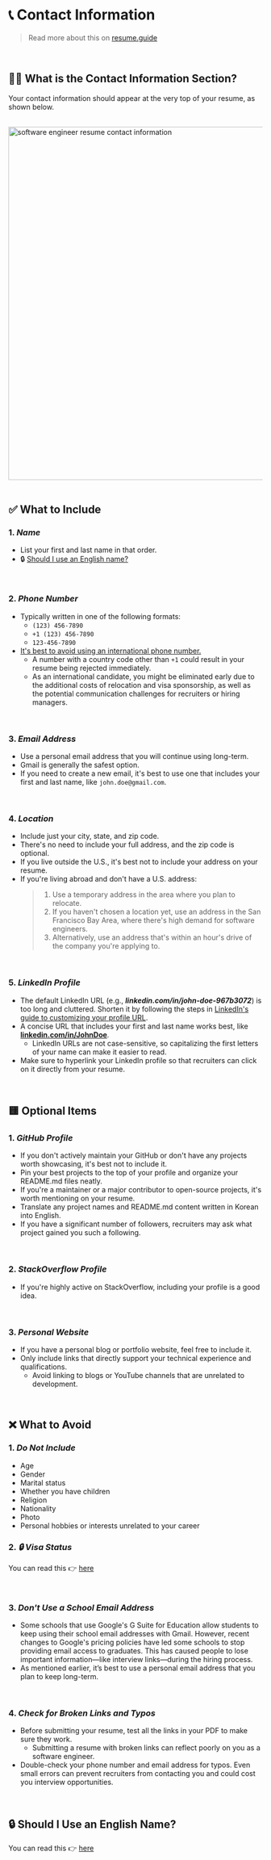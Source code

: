 # 📞 Contact Information
> Read more about this on [resume.guide](https://resume.guide/en/write/contact-information/?ref=github.com)

<br />

## 💁‍♀️ What is the Contact Information Section?

Your contact information should appear at the very top of your resume, as shown below.

<br />
<div className="flex justify-center items-center">
  <img
    src="https://www.resume.guide/img/write/contact-info/contact-information-1.png"
    alt="software engineer resume contact information"
    width="700"
  />
</div>

<br />

## ✅ What to Include

### 1. <i>Name</i>
- List your first and last name in that order.
- 🔒 [Should I use an English name?](https://www.resume.guide/en/write/contact-information#-should-i-use-an-english-name/?ref=github.com)

<br />

### 2. <i>Phone Number</i>
- Typically written in one of the following formats:
    - `(123) 456-7890`
    - `+1 (123) 456-7890`
    - `123-456-7890`
- <ins>It's best to avoid using an international phone number.</ins>
    - A number with a country code other than `+1` could result in your resume being rejected immediately.
    - As an international candidate, you might be eliminated early due to the additional costs of relocation and visa sponsorship, as well as the potential communication challenges for recruiters or hiring managers.

<br />

### 3. <i>Email Address</i>
- Use a personal email address that you will continue using long-term.
- Gmail is generally the safest option.
- If you need to create a new email, it's best to use one that includes your first and last name, like `john.doe@gmail.com`.

<br />

### 4. <i>Location</i>
- Include just your city, state, and zip code.
- There's no need to include your full address, and the zip code is optional.
- If you live outside the U.S., it's best not to include your address on your resume.
- If you're living abroad and don't have a U.S. address:
  >1. Use a temporary address in the area where you plan to relocate.
  >2. If you haven't chosen a location yet, use an address in the San Francisco Bay Area, where there's high demand for software engineers.
  >3. Alternatively, use an address that's within an hour's drive of the company you're applying to.

<br />

### 5. <i>LinkedIn Profile</i>
- The default LinkedIn URL (e.g., ***linkedin.com/in/john-doe-967b3072***) is too long and cluttered. Shorten it by following the steps in [LinkedIn's guide to customizing your profile URL](https://www.linkedin.com/help/linkedin/answer/a542685/manage-your-public-profile-url?lang=en).
- A concise URL that includes your first and last name works best, like <ins>**linkedin.com/in/JohnDoe**</ins>.
    - LinkedIn URLs are not case-sensitive, so capitalizing the first letters of your name can make it easier to read.
- Make sure to hyperlink your LinkedIn profile so that recruiters can click on it directly from your resume. 

<br />

## 🟨 Optional Items

### 1. <i>GitHub Profile</i>
- If you don't actively maintain your GitHub or don't have any projects worth showcasing, it's best not to include it.
- Pin your best projects to the top of your profile and organize your README.md files neatly.
- If you're a maintainer or a major contributor to open-source projects, it's worth mentioning on your resume.
- Translate any project names and README.md content written in Korean into English.
- If you have a significant number of followers, recruiters may ask what project gained you such a following.

<br />

### 2. <i>StackOverflow Profile</i>
- If you're highly active on StackOverflow, including your profile is a good idea.

<br />

### 3. <i>Personal Website</i>
- If you have a personal blog or portfolio website, feel free to include it.
- Only include links that directly support your technical experience and qualifications.
  - Avoid linking to blogs or YouTube channels that are unrelated to development.

<br />

## ❌ What to Avoid

### 1. <i>Do Not Include</i>
- Age
- Gender
- Marital status
- Whether you have children
- Religion
- Nationality
- Photo
- Personal hobbies or interests unrelated to your career

### 2. <i>🔒 Visa Status</i>

You can read this 👉 [here](https://www.resume.guide/en/write/contact-information#-visa-status)

<br />

### 3. <i>Don't Use a School Email Address</i>
- Some schools that use Google's G Suite for Education allow students to keep using their school email addresses with Gmail. However, recent changes to Google's pricing policies have led some schools to stop providing email access to graduates. This has caused people to lose important information—like interview links—during the hiring process.
- As mentioned earlier, it’s best to use a personal email address that you plan to keep long-term.

<br />

### 4. <i>Check for Broken Links and Typos</i>
- Before submitting your resume, test all the links in your PDF to make sure they work.
  - Submitting a resume with broken links can reflect poorly on you as a software engineer.
- Double-check your phone number and email address for typos. Even small errors can prevent recruiters from contacting you and could cost you interview opportunities.


<br />

## 🔒 Should I Use an English Name?

You can read this 👉 [here](https://www.resume.guide/en/write/contact-information#-should-i-use-an-english-name/?ref=github.com)
